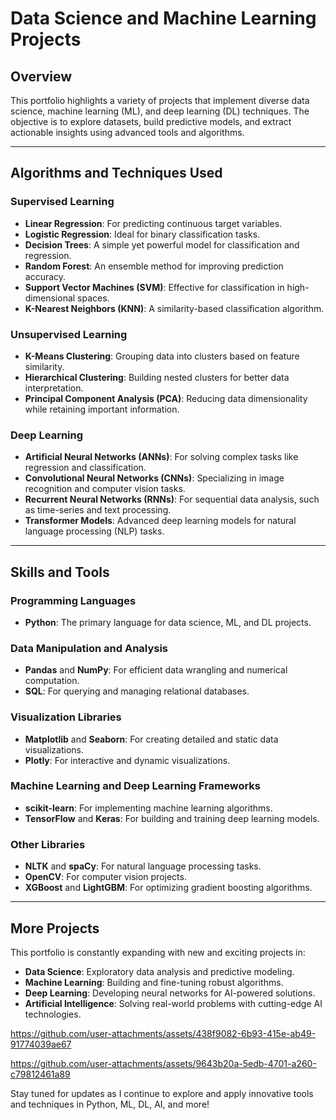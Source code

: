 # **Data Science and Machine Learning Projects**

## **Overview**
This portfolio highlights a variety of projects that implement diverse data science, machine learning (ML), and deep learning (DL) techniques. The objective is to explore datasets, build predictive models, and extract actionable insights using advanced tools and algorithms.  

---

## **Algorithms and Techniques Used**
### **Supervised Learning**
- **Linear Regression**: For predicting continuous target variables.
- **Logistic Regression**: Ideal for binary classification tasks.
- **Decision Trees**: A simple yet powerful model for classification and regression.
- **Random Forest**: An ensemble method for improving prediction accuracy.
- **Support Vector Machines (SVM)**: Effective for classification in high-dimensional spaces.
- **K-Nearest Neighbors (KNN)**: A similarity-based classification algorithm.

### **Unsupervised Learning**
- **K-Means Clustering**: Grouping data into clusters based on feature similarity.
- **Hierarchical Clustering**: Building nested clusters for better data interpretation.
- **Principal Component Analysis (PCA)**: Reducing data dimensionality while retaining important information.

### **Deep Learning**
- **Artificial Neural Networks (ANNs)**: For solving complex tasks like regression and classification.
- **Convolutional Neural Networks (CNNs)**: Specializing in image recognition and computer vision tasks.
- **Recurrent Neural Networks (RNNs)**: For sequential data analysis, such as time-series and text processing.
- **Transformer Models**: Advanced deep learning models for natural language processing (NLP) tasks.

---

## **Skills and Tools**
### **Programming Languages**
- **Python**: The primary language for data science, ML, and DL projects.

### **Data Manipulation and Analysis**
- **Pandas** and **NumPy**: For efficient data wrangling and numerical computation.
- **SQL**: For querying and managing relational databases.

### **Visualization Libraries**
- **Matplotlib** and **Seaborn**: For creating detailed and static data visualizations.
- **Plotly**: For interactive and dynamic visualizations.

### **Machine Learning and Deep Learning Frameworks**
- **scikit-learn**: For implementing machine learning algorithms.
- **TensorFlow** and **Keras**: For building and training deep learning models.

### **Other Libraries**
- **NLTK** and **spaCy**: For natural language processing tasks.
- **OpenCV**: For computer vision projects.
- **XGBoost** and **LightGBM**: For optimizing gradient boosting algorithms.

---

## **More Projects**
This portfolio is constantly expanding with new and exciting projects in:
- **Data Science**: Exploratory data analysis and predictive modeling.
- **Machine Learning**: Building and fine-tuning robust algorithms.
- **Deep Learning**: Developing neural networks for AI-powered solutions.
- **Artificial Intelligence**: Solving real-world problems with cutting-edge AI technologies.
  


https://github.com/user-attachments/assets/438f9082-6b93-415e-ab49-91774039ae67


https://github.com/user-attachments/assets/9643b20a-5edb-4701-a260-c79812461a89



Stay tuned for updates as I continue to explore and apply innovative tools and techniques in Python, ML, DL, AI, and more!
